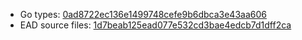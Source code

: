* Go types: [0ad8722ec136e1499748cefe9b6dbca3e43aa606](https://github.com/NYULibraries/dlts-finding-aids-ead-go-packages/commit/0ad8722ec136e1499748cefe9b6dbca3e43aa606)
* EAD source files: [1d7beab125ead077e532cd3bae4edcb7d1dff2ca](https://github.com/NYULibraries/dlts-finding-aids-ead-sample-set-1/commit/1d7beab125ead077e532cd3bae4edcb7d1dff2ca)
